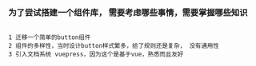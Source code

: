 ###  为了尝试搭建一个组件库， 需要考虑哪些事情，需要掌握哪些知识

##
	1 迁移一个简单的button组件 
	2 组件的多样性，当时设计button样式繁多，给了规则还是复杂， 没有通用性
	3 引入文档系统 vuepress，因为这个是基于vue，熟悉而且友好
